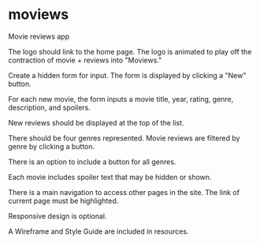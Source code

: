 moviews
=======

Movie reviews app

The logo should link to the home page. The logo is animated to play off the contraction of movie + reviews into "Moviews."

Create a hidden form for input. The form is displayed by clicking a "New" button.

For each new movie, the form inputs a movie title, year, rating, genre, description, and spoilers.

New reviews should be displayed at the top of the list.

There should be four genres represented. Movie reviews are filtered by genre by clicking a button. 

There is an option to include a button for all genres.

Each movie includes spoiler text that may be hidden or shown.

There is a main navigation to access other pages in the site. The link of current page must be highlighted.

Responsive design is optional.

A Wireframe and Style Guide are included in resources.